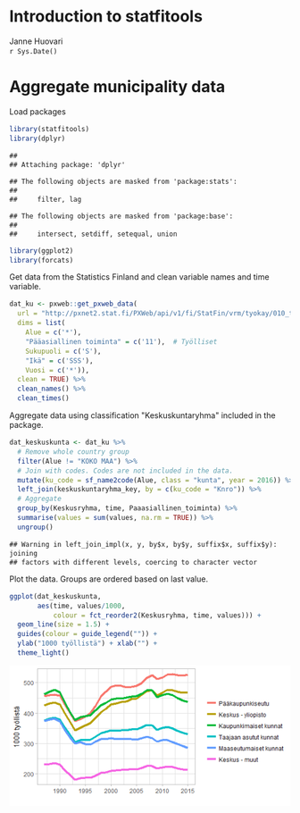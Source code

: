 # Introduction to statfitools
Janne Huovari  
`r Sys.Date()`  

# Aggregate municipality data

Load packages


```r
library(statfitools)
library(dplyr)
```

```
## 
## Attaching package: 'dplyr'
```

```
## The following objects are masked from 'package:stats':
## 
##     filter, lag
```

```
## The following objects are masked from 'package:base':
## 
##     intersect, setdiff, setequal, union
```

```r
library(ggplot2)
library(forcats)
```

Get data from the Statistics Finland and clean variable names and time variable.


```r
dat_ku <- pxweb::get_pxweb_data(
  url = "http://pxnet2.stat.fi/PXWeb/api/v1/fi/StatFin/vrm/tyokay/010_tyokay_tau_101.px",
  dims = list(
    Alue = c('*'),
    "Pääasiallinen toiminta" = c('11'),  # Työlliset
    Sukupuoli = c('S'),
    "Ikä" = c('SSS'),
    Vuosi = c('*')),
  clean = TRUE) %>% 
  clean_names() %>% 
  clean_times()
```

Aggregate data using classification "Keskuskuntaryhma" included in the package. 


```r
dat_keskuskunta <- dat_ku %>% 
  # Remove whole country group
  filter(Alue != "KOKO MAA") %>%
  # Join with codes. Codes are not included in the data.
  mutate(ku_code = sf_name2code(Alue, class = "kunta", year = 2016)) %>%  
  left_join(keskuskuntaryhma_key, by = c(ku_code = "Knro")) %>%
  # Aggregate
  group_by(Keskusryhma, time, Paaasiallinen_toiminta) %>% 
  summarise(values = sum(values, na.rm = TRUE)) %>% 
  ungroup()
```

```
## Warning in left_join_impl(x, y, by$x, by$y, suffix$x, suffix$y): joining
## factors with different levels, coercing to character vector
```

Plot the data. Groups are ordered based on last value.


```r
ggplot(dat_keskuskunta, 
       aes(time, values/1000, 
           colour = fct_reorder2(Keskusryhma, time, values))) +
  geom_line(size = 1.5) +
  guides(colour = guide_legend("")) +
  ylab("1000 työllistä") + xlab("") +
  theme_light()
```

![](Introduction_files/figure-html/plot-1.png)<!-- -->

